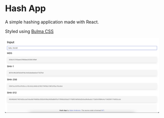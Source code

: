 # Hash App

A simple hashing application made with React.

Styled using [Bulma CSS](https://bulma.io/)

![hash screen](https://github.com/developer-3/react-hash-app/blob/master/screenshots/image1.png)
